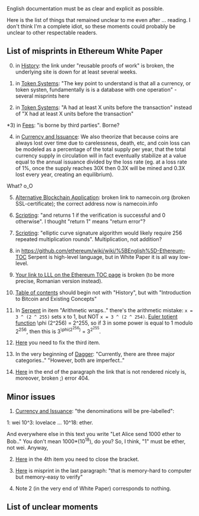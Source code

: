 English documentation must be as clear and explicit as possible.

Here is the list of things that remained unclear to me even after ... reading. I don't think I'm a complete idiot, so these moments could probably be unclear to other respectable readers.

## List of misprints in Ethereum White Paper

0) in [History](https://github.com/ethereum/wiki/wiki/%5BEnglish%5D-White-Paper#history): the link under "reusable proofs of work"  is broken, the underlying site is down for at least several weeks.

1) in [Token Systems](https://github.com/ethereum/wiki/wiki/%5BEnglish%5D-White-Paper#token-systems): "The key point to understand is that all a currency, or token systen, fundamentally is is a database with one operation" - several misprints here

2) in [Token Systems](https://github.com/ethereum/wiki/wiki/%5BEnglish%5D-White-Paper#token-systems): "A had at least X units before the transaction" instead of "X had at least X units before the transaction"

*3) in [Fees](https://github.com/ethereum/wiki/wiki/%5BEnglish%5D-White-Paper#fees): "is borne by third parties". Borne?

4) in [Currency and Issuance](https://github.com/ethereum/wiki/wiki/%5BEnglish%5D-White-Paper#currency-and-issuance): We also theorize that because coins are always lost over time due to carelessness, death, etc, and coin loss can be modeled as a percentage of the total supply per year, that the total currency supply in circulation will in fact eventually stabilize at a value equal to the annual issuance divided by the loss rate (eg. at a loss rate of 1%, once the supply reaches 30X then 0.3X will be mined and 0.3X lost every year, creating an equilibrium).

What? o_O

5) [Alternative Blockchain Application](https://github.com/ethereum/wiki/wiki/%5BEnglish%5D-White-Paper#alternative-blockchain-applications): broken link to namecoin.org (broken SSL-certificate); the correct address now is namecoin.info

6) [Scripting](https://github.com/ethereum/wiki/wiki/%5BEnglish%5D-White-Paper#scripting): "and returns 1 if the verification is successful and 0 otherwise". I thought "return 1" means "return error"? 

7) [Scripting](https://github.com/ethereum/wiki/wiki/%5BEnglish%5D-White-Paper#scripting): "elliptic curve signature algorithm would likely require 256 repeated multiplication rounds". Multiplication, not addition?

8) in https://github.com/ethereum/wiki/wiki/%5BEnglish%5D-Ethereum-TOC Serpent is high-level language, but in White Paper it is all way low-level.

9) [Your link to LLL on the Ethereum TOC page](https://github.com/ethereum/wiki/wiki/%5BEnglish%5D-Ethereum-TOC) is broken (to be more precise, Romanian version instead).

10) [Table of contents](https://github.com/ethereum/wiki/wiki/%5BEnglish%5D-White-Paper#table-of-contents) should begin not with "History", but with "Introduction to Bitcoin and Existing Concepts"

11) In [Serpent](https://github.com/ethereum/wiki/wiki/%5BEnglish%5D-Serpent-programming-language-operations#arithmetic) in item "Arithmetic wraps.." there's the arithmetic mistake: `x = 3 ^ (2 ^ 255)` sets x to 1, but NOT `x = 3 ^ (2 ^ 254)`. [Euler totient function](http://en.wikipedia.org/wiki/Euler%27s_totient_function) \phi (2^256) = 2^255, so if 3 in some power is equal to 1 modulo 2<sup>256</sup>, then this is 3<sup>\phi(2<sup>256</sup>)</sup> = 3<sup>2<sup>255</sup></sup>.

12) [Here](https://github.com/ethereum/wiki/wiki/%5BEnglish%5D-Serpent-programming-language-operations#functions) you need to fix the third item.

13) In the very beginning of [Dagger](https://github.com/ethereum/wiki/wiki/%5BEnglish%5D-Dagger): "Currently, there are three major categories.." "However, both are imperfect.."

14) [Here](https://github.com/ethereum/wiki/wiki/%5BEnglish%5D-Dagger#scrypt) in the end of the paragraph the link that is not rendered nicely is, moreover, broken ;) error 404.

## Minor issues

1) [Currency and Issuance](https://github.com/ethereum/wiki/wiki/%5BEnglish%5D-White-Paper#currency-and-issuance): "the denominations will be pre-labelled":

1: wei
10^3: lovelace 
...
10^18: ether.

And everywhere else in this text you write "Let Alice send 1000 ether to Bob.." You don't mean 1000*(10<sup>18</sup>), do you? So, I think, "1" must be ether, not wei. Anyway, 

2) [Here](https://github.com/ethereum/wiki/wiki/%5BEnglish%5D-Dagger#scrypt) in the 4th item you need to close the bracket.

3) [Here](https://github.com/ethereum/wiki/wiki/%5BEnglish%5D-Dagger#birthday-attack) is misprint in the last paragraph: "that is memory-hard to computer but memory-easy to verify"

4) Note 2 (in the very end of White Paper) corresponds to nothing.

## List of unclear moments